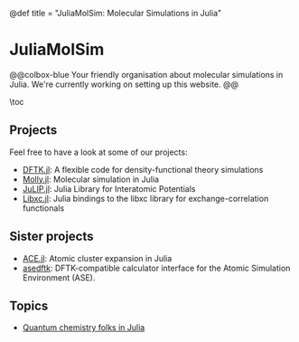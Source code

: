 @def title = "JuliaMolSim: Molecular Simulations in Julia"

# JuliaMolSim

@@colbox-blue
Your friendly organisation about molecular simulations in Julia.
We're currently working on setting up this website.
@@

\toc


## Projects
Feel free to have a look at some of our projects:
- [DFTK.jl](https://dftk.org): A flexible code for density-functional theory simulations
- [Molly.jl](https://juliamolsim.github.io/Molly.jl/stable/): Molecular simulation in Julia
- [JuLIP.jl](https://github.com/JuliaMolSim/JuLIP.jl): Julia Library for Interatomic Potentials
- [Libxc.jl](https://github.com/JuliaMolSim/Libxc.jl): Julia bindings to the libxc library for exchange-correlation functionals

## Sister projects
- [ACE.jl](https://github.com/ACEsuit/ACE.jl): Atomic cluster expansion in Julia
- [asedftk](https://github.com/mfherbst/asedftk): DFTK-compatible calculator interface for the Atomic Simulation Environment (ASE).

## Topics
- [Quantum chemistry folks in Julia](/qchem/)
